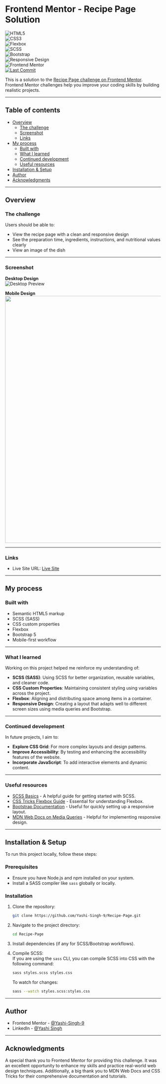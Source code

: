 # Frontend Mentor - Recipe Page Solution  
![HTML5](https://img.shields.io/badge/HTML5-E34F26?style=for-the-badge&logo=html5&logoColor=white)  
![CSS3](https://img.shields.io/badge/CSS3-1572B6?style=for-the-badge&logo=css3&logoColor=white)  
![Flexbox](https://img.shields.io/badge/Flexbox-1572B6?style=for-the-badge&logo=css3&logoColor=white)  
![SCSS](https://img.shields.io/badge/SCSS-CC6699?style=for-the-badge&logo=sass&logoColor=white)  
![Bootstrap](https://img.shields.io/badge/Bootstrap-7952B3?style=for-the-badge&logo=bootstrap&logoColor=white)  
![Responsive Design](https://img.shields.io/badge/Responsive%20Design-FF6F61?style=for-the-badge&logo=responsive-design&logoColor=white)  
![Frontend Mentor](https://img.shields.io/badge/Frontend%20Mentor-fefefe?style=for-the-badge&logo=frontend-mentor&logoColor=black)  
[![Last Commit](https://img.shields.io/github/last-commit/Yashi-Singh-9/Recipe-Page?style=for-the-badge&cacheSeconds=60)](https://github.com/Yashi-Singh-9/Recipe-Page)  

This is a solution to the [Recipe Page challenge on Frontend Mentor](https://www.frontendmentor.io/challenges/recipe-page-KiTsR8QQKm). Frontend Mentor challenges help you improve your coding skills by building realistic projects.  

---

## Table of contents  

- [Overview](#overview)  
  - [The challenge](#the-challenge)  
  - [Screenshot](#screenshot)  
  - [Links](#links)  
- [My process](#my-process)  
  - [Built with](#built-with)  
  - [What I learned](#what-i-learned)  
  - [Continued development](#continued-development)  
  - [Useful resources](#useful-resources)  
- [Installation & Setup](#installation--setup)  
- [Author](#author)  
- [Acknowledgments](#acknowledgments)  

---

## Overview  

### The challenge  

Users should be able to:  

- View the recipe page with a clean and responsive design  
- See the preparation time, ingredients, instructions, and nutritional values clearly  
- View an image of the dish  

---

### Screenshot  

**Desktop Design**  
![Desktop Preview](images/Desktop-Design.png)  

**Mobile Design**  
<img src="images/mobile-design.png" height="800">  

---

### Links  

- Live Site URL: [Live Site](https://yashi-singh-9.github.io/Recipe-Page/)  

---

## My process  

### Built with  

- Semantic HTML5 markup  
- SCSS (SASS)  
- CSS custom properties  
- Flexbox  
- Bootstrap 5  
- Mobile-first workflow  

---

### What I learned  

Working on this project helped me reinforce my understanding of:  

- **SCSS (SASS)**: Using SCSS for better organization, reusable variables, and cleaner code.  
- **CSS Custom Properties**: Maintaining consistent styling using variables across the project.  
- **Flexbox**: Aligning and distributing space among items in a container.  
- **Responsive Design**: Creating a layout that adapts well to different screen sizes using media queries and Bootstrap.  

---

### Continued development  

In future projects, I aim to:  

- **Explore CSS Grid**: For more complex layouts and design patterns.  
- **Improve Accessibility**: By testing and enhancing the accessibility features of the website.  
- **Incorporate JavaScript**: To add interactive elements and dynamic content.  

---

### Useful resources  

- [SCSS Basics](https://sass-lang.com/guide) - A helpful guide for getting started with SCSS.  
- [CSS Tricks Flexbox Guide](https://css-tricks.com/snippets/css/a-guide-to-flexbox/) - Essential for understanding Flexbox.  
- [Bootstrap Documentation](https://getbootstrap.com/docs/5.3/getting-started/introduction/) - Useful for quickly setting up a responsive layout.  
- [MDN Web Docs on Media Queries](https://developer.mozilla.org/en-US/docs/Web/CSS/Media_Queries/Using_media_queries) - Helpful for implementing responsive design.  

---

## Installation & Setup  

To run this project locally, follow these steps:  

### Prerequisites  

- Ensure you have Node.js and npm installed on your system.  
- Install a SASS compiler like `sass` globally or locally.  

### Installation  

1. Clone the repository:  
   ```bash  
   git clone https://github.com/Yashi-Singh-9/Recipe-Page.git  
   ```  

2. Navigate to the project directory:  
   ```bash  
   cd Recipe-Page  
   ```  

3. Install dependencies (if any for SCSS/Bootstrap workflows).  

4. Compile SCSS:  
   If you are using the `sass` CLI, you can compile SCSS into CSS with the following command:  
   ```bash  
   sass styles.scss styles.css  
   ```  
   To watch for changes:  
   ```bash  
   sass --watch styles.scss:styles.css  
   ```  

---

## Author  

- Frontend Mentor - [@Yashi-Singh-9](https://www.frontendmentor.io/profile/Yashi-Singh-9)  
- LinkedIn - [@Yashi Singh](www.linkedin.com/in/yashi-singh-b4143a246)  

---

## Acknowledgments  

A special thank you to Frontend Mentor for providing this challenge. It was an excellent opportunity to enhance my skills and practice real-world web design techniques. Additionally, a big thank you to MDN Web Docs and CSS Tricks for their comprehensive documentation and tutorials.  